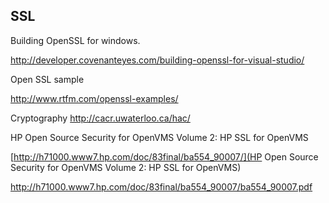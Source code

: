 ## SSL



Building OpenSSL for windows.

http://developer.covenanteyes.com/building-openssl-for-visual-studio/


Open SSL sample

http://www.rtfm.com/openssl-examples/

Cryptography
http://cacr.uwaterloo.ca/hac/


HP Open Source Security for OpenVMS 
Volume 2: HP SSL for OpenVMS

[http://h71000.www7.hp.com/doc/83final/ba554_90007/](HP Open Source Security for OpenVMS Volume 2: HP SSL for OpenVMS)

http://h71000.www7.hp.com/doc/83final/ba554_90007/ba554_90007.pdf
